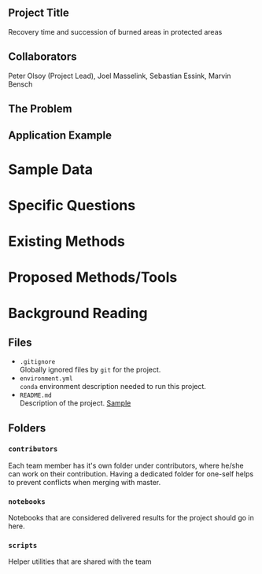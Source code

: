 ## Project Title
Recovery time and succession of burned areas in protected areas

## Collaborators
Peter Olsoy (Project Lead), Joel Masselink, Sebastian Essink, Marvin Bensch

## The Problem

## Application Example

# Sample Data

# Specific Questions

# Existing Methods

# Proposed Methods/Tools

# Background Reading

## Files

* `.gitignore`
<br> Globally ignored files by `git` for the project.
* `environment.yml`
<br> `conda` environment description needed to run this project.
* `README.md`
<br> Description of the project. [Sample](https://geohackweek.github.io/wiki/github_project_management.html#project-guidelines)

## Folders

### `contributors`
Each team member has it's own folder under contributors, where he/she can
work on their contribution. Having a dedicated folder for one-self helps to 
prevent conflicts when merging with master.

### `notebooks`
Notebooks that are considered delivered results for the project should go in
here.

### `scripts`
Helper utilities that are shared with the team

